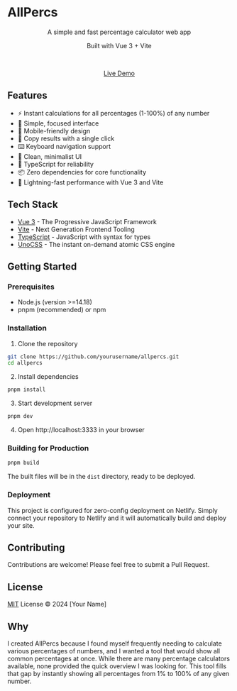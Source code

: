 # AllPercs

<p align='center'>
A simple and fast percentage calculator web app
</p>

<p align='center'>
Built with Vue 3 + Vite
</p>

<br>

<p align='center'>
<a href="https://allpercs.netlify.app/">Live Demo</a>
</p>

## Features

- ⚡️ Instant calculations for all percentages (1-100%) of any number
- 🎯 Simple, focused interface
- 📱 Mobile-friendly design
- 🔢 Copy results with a single click
- ⌨️ Keyboard navigation support
- 🎨 Clean, minimalist UI
- 🦾 TypeScript for reliability
- 📦 Zero dependencies for core functionality
- 🚀 Lightning-fast performance with Vue 3 and Vite

## Tech Stack

- [Vue 3](https://github.com/vuejs/core) - The Progressive JavaScript Framework
- [Vite](https://github.com/vitejs/vite) - Next Generation Frontend Tooling
- [TypeScript](https://www.typescriptlang.org/) - JavaScript with syntax for types
- [UnoCSS](https://github.com/antfu/unocss) - The instant on-demand atomic CSS engine

## Getting Started

### Prerequisites

- Node.js (version >=14.18)
- pnpm (recommended) or npm

### Installation

1. Clone the repository

```bash
git clone https://github.com/yourusername/allpercs.git
cd allpercs
```

2. Install dependencies

```bash
pnpm install
```

3. Start development server

```bash
pnpm dev
```

4. Open http://localhost:3333 in your browser

### Building for Production

```bash
pnpm build
```

The built files will be in the `dist` directory, ready to be deployed.

### Deployment

This project is configured for zero-config deployment on Netlify. Simply connect your repository to Netlify and it will automatically build and deploy your site.

## Contributing

Contributions are welcome! Please feel free to submit a Pull Request.

## License

[MIT](./LICENSE) License © 2024 [Your Name]

## Why

I created AllPercs because I found myself frequently needing to calculate various percentages of numbers, and I wanted a tool that would show all common percentages at once. While there are many percentage calculators available, none provided the quick overview I was looking for. This tool fills that gap by instantly showing all percentages from 1% to 100% of any given number.
